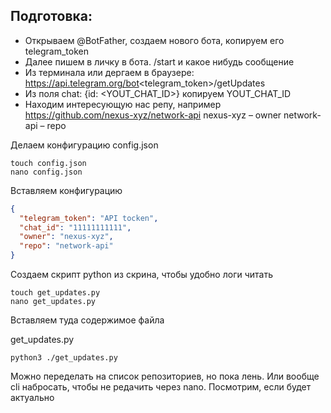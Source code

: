 ## Подготовка:
- Открываем @BotFather, создаем нового бота, копируем его telegram_token
- Далее пишем в личку в бота. /start и какое нибудь сообщение
- Из терминала или дергаем в браузере:
https://api.telegram.org/bot<telegram_token>/getUpdates
- Из поля chat: {id: <YOUT_CHAT_ID>} копируем YOUT_CHAT_ID
- Находим интересующую нас репу, например https://github.com/nexus-xyz/network-api
nexus-xyz – owner
network-api – repo

Делаем конфигурацию config.json
```
touch config.json
nano config.json
```
Вставляем конфигурацию
```JSON
{
  "telegram_token": "API tocken",
  "chat_id": "11111111111",
  "owner": "nexus-xyz",
  "repo": "network-api"
}
```


Создаем скрипт python из скрина, чтобы удобно логи читать
```
touch get_updates.py
nano get_updates.py
```
Вставляем туда содержимое файла 

get_updates.py
```
python3 ./get_updates.py
```

Можно переделать на список репозиториев, но пока лень. Или вообще cli набросать, чтобы не редачить через nano. Посмотрим, если будет актуально
